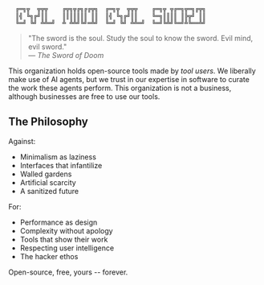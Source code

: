 ```
  ╔═╗╦  ╦╦╦    ╔╦╗╦╔╗╔╔╦╗  ╔═╗╦  ╦╦╦    ╔═╗╦ ╦╔═╗╦═╗╔╦╗
  ║╣ ╚╗╔╝║║    ║║║║║║║ ║║  ║╣ ╚╗╔╝║║    ╚═╗║║║║ ║╠╦╝ ║║
  ╚═╝ ╚╝ ╩╩═╝  ╩ ╩╩╝╚╝═╩╝  ╚═╝ ╚╝ ╩╩═╝  ╚═╝╚╩╝╚═╝╩╚══╩╝
```

> "The sword is the soul. Study the soul to know the sword. Evil mind, evil sword."  
> — *The Sword of Doom*

This organization holds open-source tools made by _tool users_. 
We liberally make use of AI agents, but we trust in our expertise in software to curate the work these agents perform.
This organization is not a business, although businesses are free to use our tools.

## The Philosophy

Against:
- Minimalism as laziness
- Interfaces that infantilize  
- Walled gardens
- Artificial scarcity
- A sanitized future

For:
- Performance as design
- Complexity without apology
- Tools that show their work
- Respecting user intelligence
- The hacker ethos

Open-source, free, yours -- forever.
